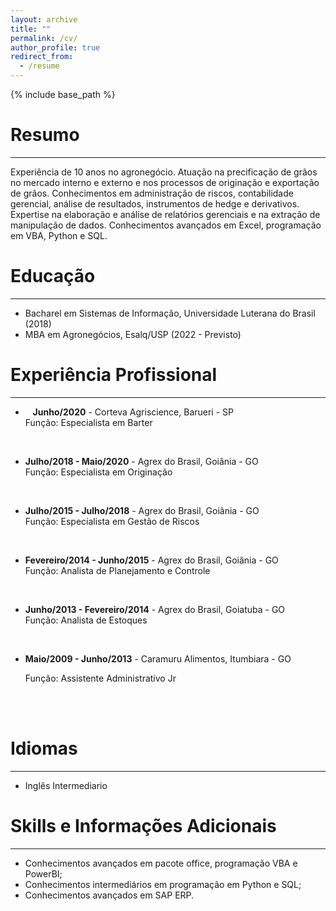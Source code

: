 ```yaml
---
layout: archive
title: ""
permalink: /cv/
author_profile: true
redirect_from:
  - /resume
---
```


{% include base_path %}

# Resumo

---

Experiência de 10 anos no agronegócio. Atuação na precificação de grãos no mercado interno e externo e  nos processos de originação e exportação de grãos. Conhecimentos em administração de riscos,  contabilidade gerencial, análise de resultados, instrumentos de hedge e derivativos. Expertise na elaboração  e análise de relatórios gerenciais e na extração de manipulação de dados. Conhecimentos avançados em  Excel, programação em VBA, Python e SQL.

Educação
======

---

* Bacharel em Sistemas de Informação, Universidade Luterana do Brasil (2018)
* MBA em Agronegócios, Esalq/USP (2022 - Previsto)

Experiência Profissional
======

---

*    **Junho/2020** - Corteva Agriscience, Barueri - SP<br>Função: Especialista em Barter
  
  <br>

* **Julho/2018 - Maio/2020** - Agrex do Brasil, Goiânia - GO<br>Função: Especialista em Originação
  
  <br>

* **Julho/2015 - Julho/2018** - Agrex do Brasil, Goiânia - GO<br>Função: Especialista em Gestão de Riscos
  
  <br>

* **Fevereiro/2014 - Junho/2015** - Agrex do Brasil, Goiânia - GO<br>Função: Analista de Planejamento e Controle
  
  <br>

* **Junho/2013 - Fevereiro/2014** - Agrex do Brasil, Goiatuba - GO<br>Função: Analista de Estoques
  
  <br>

* **Maio/2009 - Junho/2013** - Caramuru Alimentos, Itumbiara - GO
  
  Função: Assistente Administrativo Jr
  
  <br><br>

# Idiomas

---

* Inglês Intermediario

Skills e Informações Adicionais
======

---

* Conhecimentos avançados em pacote office, programação VBA e PowerBI;
* Conhecimentos intermediários em programação em Python e SQL;
* Conhecimentos avançados em SAP ERP.
